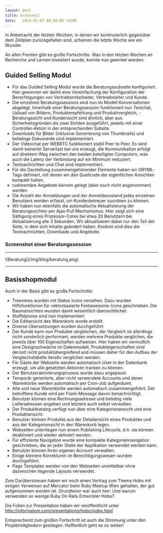 ```yaml
---
layout: post
title: Erntezeit
date:   2014-03-03 08:00:00 +0200
---
```


In Anbetracht der letzten Wochen, in denen wir kontinuierlich
gegenüber dem Zeitplan zurückgefallen sind, scheinen die letzte Woche
wie ein Wunder.

An allen Fronten gibt es große Fortschritte. Was in den letzten Wochen
an Recherche und Lernen investiert wurde, konnte nun geerntet werden:

Guided Selling Modul
--------------------

-   Für das Guided Selling Modul wurde die
    Beratungssubseite konfiguriert. Hier gewinnen wir damit eine
    Vereinfachung der Konfiguration der Berechtigungen von
    Vertriebsmitarbeiter, Vertriebsleiter und Kunde.
-   Die einzelnen Beratungssessions sind nun im Modell
    Konversationen abgelegt. Innerhalb einer Beratungssession
    funktioniert nun Textchat, Upload von Bildern, Produktempfehlung und
    Produktvergleich, -   Beratungssicht und Kundensicht sind ähnlich, aber aus
    Sicherheitsgründen als zwei Sichten ausgeführt, jeweils mit einer
    Controller-Aktion in der entsprechenden Subsite.
-   Downloads für Bilder (inklusive Generierung von Thumbnails) und
    beliebige Dokumente sind implementiert.
-   Der Videochat per WEBRTC funktioniert stabil Peer to Peer. Es wird
    damit keinerlei Serverlast bei uns erzeugt, die Kommunikation
    erfolgt auf direktem Weg zwischen den beiden beteiligten Computern,
    was auch die Latenz der Verbindung auf ein Minimum reduziert.
-   Textnachrichten und Chat sind implementiert.
-   Für die Darstellung zusammengehörender Elemente haben wir DRYML-Tags
    definiert, mit denen wir den Quellcode der eigentlichen Ansichten
    kompakt halten.
-   rudimentäre Angebote können gelegt (aber noch nicht angenommen)
    werden
-   Die Anzahl der Anmeldungen und der Anmeldezustand jedes einzelnen
    Benutzers werden erfasst, um Kundenbetreuer zuordnen zu können.
-   Wir haben nun ebenfalls die automatische Aktualisierung der
    Beratungssichten per Ajax-Pull Mechanismus. Hier zeigt sich eine
    Sättigung eines Prozessor-Cores bei etwa 20 Benutzern bei
    Aktualisierung alle 3 Sekunden. Wir aktualisieren dabei nur den Teil
    der Seite, in dem sich Inhalte geändert haben. Konkret sind dies die
    Textnachrichten, Downloads und Angebote.

### Screenshot einer Beratungssession


<hr/>
![Beratung](/img/blog/beratung.png)
<hr/>

Basisshopmodul
--------------

Auch in der Basis gibt es große Fortschritte:

-   Treeviews wurden mit Status Icons versehen. Dazu wurden
    Hilfsfunktionon für vektorbasierte Fontawesome-Icons geschrieben.
    Die Baumansichten wunden damit wesentlich übersichtlicher.
-   Staffelpreise sind nun implementiert
-   Die Editiersicht des Warenkorb wurde erstellt
-   Diverse Übersetzungen wurden durchgeführt
-   Der Kunde kann nun Produkte vergleichen, der Vergleich ist
    allerdings nicht sonderlich performant, werden mehrere Produkte
    verglichen, die jeweils über 100 Eigenschaften aufweisen. Hier haben
    wir vermutlich eine Designschwäche im Datenmodell,
    Produkteigenschaften sind derzeit nicht produktübergreifend und
    müssen daher für den Aufbau der Vergleichstabelle iterativ
    verglichen werden.
-   Für Gäste der Webseite werden automatisch User in der Datenbank
    erzeugt, um alle gesetzten Aktionen tracken zu können.
-   Der Benutzeraktivierungsprozess wurde dazu angepasst.
-   Temporär generierte, aber nicht verwendete Accounts und deren
    Warenkörbe werden automatisch per Cron-Job aufgeräumt.
-   Alte und neue Warenkörbe werden automatisch zusammengeführt. Der
    betroffene Kunde wird per Flash-Message davon benachrichtigt.
-   Benutzer können eine Rechnungsadresse und beliebig viele
    Lieferadressen angeben und letztere auch selbst verwalten.
-   Der Produktkatalog verfügt nun über eine Kategorienansicht und
    eine Produktansicht.
-   Benutzer können Produkte aus der Detailansicht eines Produktes und
    aus der Kategoriensicht in den Warenkorb legen.
-   Webseiten unterliegen nun einem Publishing Lifecycle, d.h. sie
    können deaktiviert und wieder aktiviert werden.
-   Für effiziente Navigation wurde eine kompakte Kategoriennavigation
    geschrieben, die an jeder Stelle der Applikation verwendet
    werden kann.
-   Benutzer können Ihren eigenen Account verwalten.
-   Einige kleinere Korrekturen im Berechtigungswesen
    wurden durchgeführt.
-   Page Templates werden von den Webseiten unmittelbar ohne dazwischen
    liegende Layouts verwendet.

Zum Darüberstreuen haben wir noch einen Vortrag zum Thema Hobo mit
einigen Verweisen auf Mercator beim Ruby Meetup Wien gehalten, der gut
aufgenommen worden ist. Grundtenor war auch hier: Und warum verwenden so
wenige Ruby On Rails Entwickler Hobo?

Die Folien zur Presentation haben wir veröffentlicht unter
<http://informatom.com/presentations/hobo/index.html>

Entsprechend zum großen Fortschritt ist auch die Stimmung unter den
Projektmitgliedern gestiegen. Hoffentlich geht es so weiter!